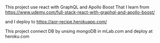 This project use react with GraphQL and Apollo Boost
That I learn from
https://www.udemy.com/full-stack-react-with-graphql-and-apollo-boost/

and I deploy to
https://aor-recipe.herokuapp.com/

This project connect DB by unsing mongoDB in mLab.com and deploy at heroku.com
